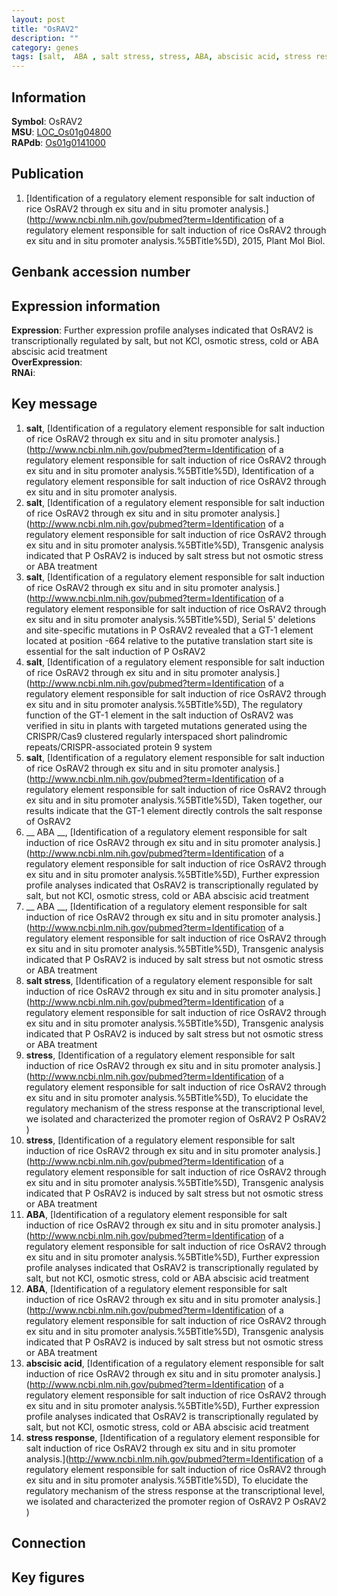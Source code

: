```yaml
---
layout: post
title: "OsRAV2"
description: ""
category: genes
tags: [salt,  ABA , salt stress, stress, ABA, abscisic acid, stress response, Gene]
---
```


## Information
__Symbol__: OsRAV2  
__MSU__: [LOC_Os01g04800](http://rice.plantbiology.msu.edu/cgi-bin/ORF_infopage.cgi?orf=LOC_Os01g04800)  
__RAPdb__: [Os01g0141000](http://rapdb.dna.affrc.go.jp/viewer/gbrowse_details/irgsp1?name=Os01g0141000)  

## Publication
1. [Identification of a regulatory element responsible for salt induction of rice OsRAV2 through ex situ and in situ promoter analysis.](http://www.ncbi.nlm.nih.gov/pubmed?term=Identification of a regulatory element responsible for salt induction of rice OsRAV2 through ex situ and in situ promoter analysis.%5BTitle%5D), 2015, Plant Mol Biol.

## Genbank accession number

## Expression information
__Expression__: Further expression profile analyses indicated that OsRAV2 is transcriptionally regulated by salt, but not KCl, osmotic stress, cold or ABA abscisic acid treatment  
__OverExpression__:  
__RNAi__:  

## Key message
1. __salt__, [Identification of a regulatory element responsible for salt induction of rice OsRAV2 through ex situ and in situ promoter analysis.](http://www.ncbi.nlm.nih.gov/pubmed?term=Identification of a regulatory element responsible for salt induction of rice OsRAV2 through ex situ and in situ promoter analysis.%5BTitle%5D), Identification of a regulatory element responsible for salt induction of rice OsRAV2 through ex situ and in situ promoter analysis.
2. __salt__, [Identification of a regulatory element responsible for salt induction of rice OsRAV2 through ex situ and in situ promoter analysis.](http://www.ncbi.nlm.nih.gov/pubmed?term=Identification of a regulatory element responsible for salt induction of rice OsRAV2 through ex situ and in situ promoter analysis.%5BTitle%5D),  Transgenic analysis indicated that P OsRAV2 is induced by salt stress but not osmotic stress or ABA treatment
3. __salt__, [Identification of a regulatory element responsible for salt induction of rice OsRAV2 through ex situ and in situ promoter analysis.](http://www.ncbi.nlm.nih.gov/pubmed?term=Identification of a regulatory element responsible for salt induction of rice OsRAV2 through ex situ and in situ promoter analysis.%5BTitle%5D),  Serial 5' deletions and site-specific mutations in P OsRAV2 revealed that a GT-1 element located at position -664 relative to the putative translation start site is essential for the salt induction of P OsRAV2 
4. __salt__, [Identification of a regulatory element responsible for salt induction of rice OsRAV2 through ex situ and in situ promoter analysis.](http://www.ncbi.nlm.nih.gov/pubmed?term=Identification of a regulatory element responsible for salt induction of rice OsRAV2 through ex situ and in situ promoter analysis.%5BTitle%5D),  The regulatory function of the GT-1 element in the salt induction of OsRAV2 was verified in situ in plants with targeted mutations generated using the CRISPR/Cas9 clustered regularly interspaced short palindromic repeats/CRISPR-associated protein 9 system
5. __salt__, [Identification of a regulatory element responsible for salt induction of rice OsRAV2 through ex situ and in situ promoter analysis.](http://www.ncbi.nlm.nih.gov/pubmed?term=Identification of a regulatory element responsible for salt induction of rice OsRAV2 through ex situ and in situ promoter analysis.%5BTitle%5D),  Taken together, our results indicate that the GT-1 element directly controls the salt response of OsRAV2
6. __ ABA __, [Identification of a regulatory element responsible for salt induction of rice OsRAV2 through ex situ and in situ promoter analysis.](http://www.ncbi.nlm.nih.gov/pubmed?term=Identification of a regulatory element responsible for salt induction of rice OsRAV2 through ex situ and in situ promoter analysis.%5BTitle%5D),  Further expression profile analyses indicated that OsRAV2 is transcriptionally regulated by salt, but not KCl, osmotic stress, cold or ABA abscisic acid treatment
7. __ ABA __, [Identification of a regulatory element responsible for salt induction of rice OsRAV2 through ex situ and in situ promoter analysis.](http://www.ncbi.nlm.nih.gov/pubmed?term=Identification of a regulatory element responsible for salt induction of rice OsRAV2 through ex situ and in situ promoter analysis.%5BTitle%5D),  Transgenic analysis indicated that P OsRAV2 is induced by salt stress but not osmotic stress or ABA treatment
8. __salt stress__, [Identification of a regulatory element responsible for salt induction of rice OsRAV2 through ex situ and in situ promoter analysis.](http://www.ncbi.nlm.nih.gov/pubmed?term=Identification of a regulatory element responsible for salt induction of rice OsRAV2 through ex situ and in situ promoter analysis.%5BTitle%5D),  Transgenic analysis indicated that P OsRAV2 is induced by salt stress but not osmotic stress or ABA treatment
9. __stress__, [Identification of a regulatory element responsible for salt induction of rice OsRAV2 through ex situ and in situ promoter analysis.](http://www.ncbi.nlm.nih.gov/pubmed?term=Identification of a regulatory element responsible for salt induction of rice OsRAV2 through ex situ and in situ promoter analysis.%5BTitle%5D),  To elucidate the regulatory mechanism of the stress response at the transcriptional level, we isolated and characterized the promoter region of OsRAV2 P OsRAV2 )  
10. __stress__, [Identification of a regulatory element responsible for salt induction of rice OsRAV2 through ex situ and in situ promoter analysis.](http://www.ncbi.nlm.nih.gov/pubmed?term=Identification of a regulatory element responsible for salt induction of rice OsRAV2 through ex situ and in situ promoter analysis.%5BTitle%5D),  Transgenic analysis indicated that P OsRAV2 is induced by salt stress but not osmotic stress or ABA treatment
11. __ABA__, [Identification of a regulatory element responsible for salt induction of rice OsRAV2 through ex situ and in situ promoter analysis.](http://www.ncbi.nlm.nih.gov/pubmed?term=Identification of a regulatory element responsible for salt induction of rice OsRAV2 through ex situ and in situ promoter analysis.%5BTitle%5D),  Further expression profile analyses indicated that OsRAV2 is transcriptionally regulated by salt, but not KCl, osmotic stress, cold or ABA abscisic acid treatment
12. __ABA__, [Identification of a regulatory element responsible for salt induction of rice OsRAV2 through ex situ and in situ promoter analysis.](http://www.ncbi.nlm.nih.gov/pubmed?term=Identification of a regulatory element responsible for salt induction of rice OsRAV2 through ex situ and in situ promoter analysis.%5BTitle%5D),  Transgenic analysis indicated that P OsRAV2 is induced by salt stress but not osmotic stress or ABA treatment
13. __abscisic acid__, [Identification of a regulatory element responsible for salt induction of rice OsRAV2 through ex situ and in situ promoter analysis.](http://www.ncbi.nlm.nih.gov/pubmed?term=Identification of a regulatory element responsible for salt induction of rice OsRAV2 through ex situ and in situ promoter analysis.%5BTitle%5D),  Further expression profile analyses indicated that OsRAV2 is transcriptionally regulated by salt, but not KCl, osmotic stress, cold or ABA abscisic acid treatment
14. __stress response__, [Identification of a regulatory element responsible for salt induction of rice OsRAV2 through ex situ and in situ promoter analysis.](http://www.ncbi.nlm.nih.gov/pubmed?term=Identification of a regulatory element responsible for salt induction of rice OsRAV2 through ex situ and in situ promoter analysis.%5BTitle%5D),  To elucidate the regulatory mechanism of the stress response at the transcriptional level, we isolated and characterized the promoter region of OsRAV2 P OsRAV2 )  

## Connection

## Key figures


